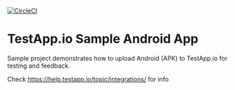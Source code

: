 [![CircleCI](https://circleci.com/gh/Jianbo-Zhu/testapp-android-sample/tree/main.svg?style=svg)](https://circleci.com/gh/Jianbo-Zhu/testapp-android-sample/tree/main)

# TestApp.io Sample Android App

Sample project demonstrates how to upload Android (APK) to TestApp.io for testing and feedback.


Check https://help.testapp.io/topic/integrations/ for info

